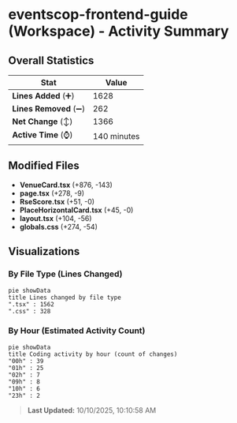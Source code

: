 # eventscop-frontend-guide (Workspace) - Activity Summary 

## Overall Statistics

| Stat                   | Value                                                             |
| ---------------------- | ----------------------------------------------------------------- |
| **Lines Added** (➕)   | 1628                                          |
| **Lines Removed** (➖) | 262                                        |
| **Net Change** (↕)    | 1366                |
| **Active Time** (⌚)   | 140 minutes |


## Modified Files
- **VenueCard.tsx** (+876, -143)
- **page.tsx** (+278, -9)
- **RseScore.tsx** (+51, -0)
- **PlaceHorizontalCard.tsx** (+45, -0)
- **layout.tsx** (+104, -56)
- **globals.css** (+274, -54)

## Visualizations

### By File Type (Lines Changed)

```mermaid
pie showData
title Lines changed by file type
".tsx" : 1562
".css" : 328
```

### By Hour (Estimated Activity Count)

```mermaid
pie showData
title Coding activity by hour (count of changes)
"00h" : 39
"01h" : 25
"02h" : 7
"09h" : 8
"10h" : 6
"23h" : 2
```


> **Last Updated:** 10/10/2025, 10:10:58 AM